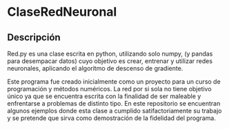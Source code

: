 # ClaseRedNeuronal

## Descripción

Red.py es una clase escrita en python, utilizando solo numpy, (y pandas para desempacar datos) cuyo objetivo es crear, entrenar y utilizar 
redes neuronales, aplicando el algoritmo de descenso de gradiente.

Este programa fue creado inicialmente como un proyecto para un curso de programación
y métodos numéricos. La red por si sola no tiene objetivo único ya que se
encuentra escrita con la finalidad de ser maleable y enfrentarse a problemas de distinto
tipo.
En este repositorio se encuentran algunos ejemplos donde esta clase a cumplido 
satifactoriamente su trabajo y se pretende que sirva como demostración de la fidelidad
del programa.